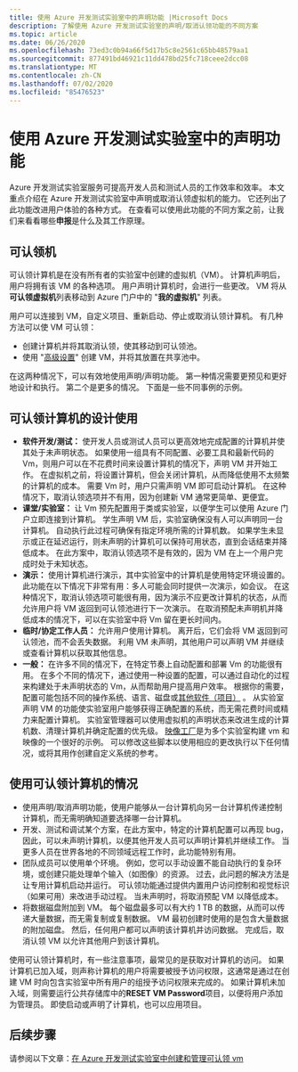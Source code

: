 ```yaml
---
title: 使用 Azure 开发测试实验室中的声明功能 |Microsoft Docs
description: 了解使用 Azure 开发测试实验室的声明/取消认领功能的不同方案
ms.topic: article
ms.date: 06/26/2020
ms.openlocfilehash: 73ed3c0b94a66f5d17b5c8e2561c65bb48579aa1
ms.sourcegitcommit: 877491bd46921c11dd478bd25fc718ceee2dcc08
ms.translationtype: MT
ms.contentlocale: zh-CN
ms.lasthandoff: 07/02/2020
ms.locfileid: "85476523"
---
```

# <a name="use-claim-capabilities-in-azure-devtest-labs"></a>使用 Azure 开发测试实验室中的声明功能
Azure 开发测试实验室服务可提高开发人员和测试人员的工作效率和效率。 本文重点介绍在 Azure 开发测试实验室中声明或取消认领虚拟机的能力。 它还列出了此功能改进用户体验的各种方式。 在查看可以使用此功能的不同方案之前，让我们来看看哪些**申报**是什么及其工作原理。

## <a name="claimable-machines"></a>可认领机
可认领计算机是在没有所有者的实验室中创建的虚拟机（VM）。 计算机声明后，用户将拥有该 VM 的各种选项。 用户声明计算机时，会进行一些更改。 VM 将从**可认领虚拟机**列表移动到 Azure 门户中的 "**我的虚拟机**" 列表。 

用户可以连接到 VM，自定义项目、重新启动、停止或取消认领计算机。 有几种方法可以使 VM 可认领：

- 创建计算机并将其取消认领，使其移动到可认领池。 
- 使用 "[高级设置](https://azure.microsoft.com/updates/azure-devtest-labs-claim-lab-vms-from-a-shared-pool/)" 创建 VM，并将其放置在共享池中。

在这两种情况下，可以有效地使用声明/声明功能。 第一种情况需要更预见和更好地设计和执行。 第二个是更多的情况。 下面是一些不同事例的示例。

## <a name="designed-use-of-claimable-machines"></a>可认领计算机的设计使用

- **软件开发/测试：** 使开发人员或测试人员可以更高效地完成配置的计算机并使其处于未声明状态。 如果使用一组具有不同配置、必要工具和最新代码的 Vm，则用户可以在不花费时间来设置计算机的情况下，声明 VM 并开始工作。 在虚拟机之前，将设置计算机，但会关闭计算机，从而降低使用不太频繁的计算机的成本。 需要 Vm 时，用户只需声明 VM 即可启动计算机。 在这种情况下，取消认领选项并不有用，因为创建新 VM 通常更简单、更便宜。
- **课堂/实验室：** 让 Vm 预先配置用于类或实验室，以便学生可以使用 Azure 门户立即连接到计算机。  学生声明 VM 后，实验室确保没有人可以声明同一台计算机。 自动执行此过程可确保有指定环境所需的计算机数。 如果学生未显示或正在延迟运行，则未声明的计算机可以保持可用状态，直到会话结束并降低成本。 在此方案中，取消认领选项不是有效的，因为 VM 在上一个用户完成时处于未知状态。
- **演示：** 使用计算机进行演示，其中实验室中的计算机是使用特定环境设置的。 此功能在以下情况下非常有用：多人可能会同时提供一次演示，如会议。 在这种情况下，取消认领选项可能很有用，因为演示不应更改计算机的状态，从而允许用户将 VM 返回到可认领池进行下一次演示。 在取消预配未声明机并降低成本的情况下，可以在实验室中将 Vm 留在更长时间内。
- **临时/协定工作人员：** 允许用户使用计算机。 离开后，它们会将 VM 返回到可认领池，而不会丢失数据。 利用 VM 未声明，其他用户可以声明 VM 并继续或查看计算机以获取其他信息。
- **一般：** 在许多不同的情况下，在特定节奏上自动配置和部署 Vm 的功能很有用。 在多个不同的情况下，通过使用一种设置的配置，可以通过自动化的过程来构建处于未声明状态的 Vm，从而帮助用户提高用户效率。 根据你的需要，配置可能包括不同的操作系统、语言、磁盘或[其他软件（项目）](devtest-lab-artifact-author.md) 。 从实验室声明 VM 的功能使实验室用户能够获得正确配置的系统，而无需花费时间或精力来配置计算机。 实验室管理器可以使用虚拟机的声明状态来改进生成的计算机数、清理计算机并确定配置的优先级。 [映像工厂](image-factory-create.md)是为多个实验室构建 vm 和映像的一个很好的示例。 可以修改这些脚本以使用相应的更改执行以下任何情况，或将其用作创建自定义系统的参考。

## <a name="situational-use-of-claimable-machines"></a>使用可认领计算机的情况

- 使用声明/取消声明功能，使用户能够从一台计算机向另一台计算机传递控制计算机，而无需明确知道要选择哪一台计算机。
- 开发、测试和调试某个方案，在此方案中，特定的计算机配置可以再现 bug，因此，可以未声明计算机，以便其他开发人员可以声明计算机并继续工作。 当更多人员在世界各地的不同领域远程工作时，此功能特别有用。 
- 团队成员可以使用单个环境。 例如，您可以手动设置不能自动执行的复杂环境，或创建只能处理单个输入（如图像）的资源。 过去，此问题的解决方法是让专用计算机启动并运行。 可认领功能通过提供内置用户访问控制和视觉标识（如果可用）来改进手动过程。 当未声明时，将取消预配 VM 以降低成本。
- 将数据磁盘附加到 VM。 每个磁盘最多可以有大约 1 TB 的数据，从而可以传递大量数据，而无需复制或复制数据。 VM 最初创建时使用的是包含大量数据的附加磁盘。  然后，任何用户都可以声明该计算机并访问数据。 完成后，取消认领 VM 以允许其他用户到该计算机。

使用可认领计算机时，有一些注意事项，最常见的是获取对计算机的访问。 如果计算机已加入域，则声称计算机的用户将需要被授予访问权限，这通常是通过在创建 VM 时向包含实验室中所有用户的组授予访问权限来完成的。 如果计算机未加入域，则需要运行公共存储库中的**RESET VM Password**项目，以便将用户添加为管理员。  即使启动或声明了计算机，也可以应用项目。

## <a name="next-steps"></a>后续步骤
请参阅以下文章：[在 Azure 开发测试实验室中创建和管理可认领 vm](devtest-lab-add-claimable-vm.md)
